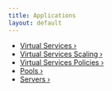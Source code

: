 ```yaml
---
title: Applications
layout: default
---
```

* <a href="/docs/16.3/configuration-guide/applications/virtual-services/">Virtual Services ›</a>
* <a href="/docs/16.3/configuration-guide/applications/vs-scaling/">Virtual Services Scaling ›</a>
* <a href="/docs/16.3/configuration-guide/applications/vs-policies/">Virtual Services Policies ›</a>
* <a href="/docs/16.3/configuration-guide/applications/pools/">Pools ›</a>
* <a href="/docs/16.3/configuration-guide/applications/servers/">Servers ›</a>  